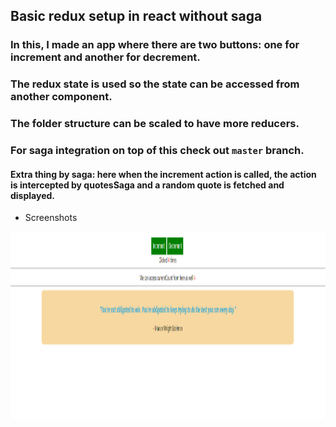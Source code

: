 ## Basic redux setup in react without saga 
### In this, I made an app where there are two buttons: one for increment and another for decrement.
### The redux state is used so the state can be accessed from another component.
### The folder structure can be scaled to have more reducers.

### For saga integration on top of this check out `master` branch.

#### Extra thing by saga: here when the increment action is called, the action is intercepted by quotesSaga and a random quote is fetched and displayed.
- Screenshots
<img src="./demo.png" width="600" height="300">
